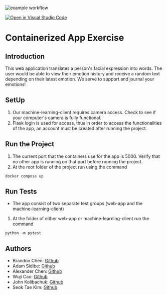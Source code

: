 ![example workflow](https://github.com/software-students-fall2022/python-package-exercise-project-3-team-7/actions/workflows/build.yaml/badge.svg)

[![Open in Visual Studio Code](https://classroom.github.com/assets/open-in-vscode-c66648af7eb3fe8bc4f294546bfd86ef473780cde1dea487d3c4ff354943c9ae.svg)](https://classroom.github.com/online_ide?assignment_repo_id=9334112&assignment_repo_type=AssignmentRepo)
# Containerized App Exercise
## Introduction
This web application translates a person's facial expression into words. The user would be able to view their emotion history and receive a random text depending on their latest emotion. We serve to support and journal your emotions!

## SetUp
1. Our machine-learning-client requires camera access. Check to see if your computer's camera is fully functional.
2. Flask login is used for access, thus in order to access the functionalities of the app, an account must be created after running the project.

## Run the Project
1. The current port that the containers use for the app is 5000. Verify that no other app is running on that port before running the project.
2. At the root folder of the project run using the command
```
docker compose up
```

## Run Tests
- The app consist of two separate test groups (web-app and the machine-learning-client)
1. At the folder of either web-app or machine-learning-client run the command
```
python -m pytest
```
## Authors
- Brandon Chen: [Github]()
- Adam Sidibe: [Github]()
- Alexander Chen: [Github]()
- Wuji Cao: [Github]()
- John Kolibachuk: [Github](https://github.com/jkolib)
- Seok Tae Kim: [Github](https://github.com/seoktaekim)